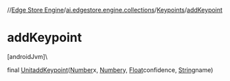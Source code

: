 //[Edge Store Engine](../../../index.md)/[ai.edgestore.engine.collections](../index.md)/[Keypoints](index.md)/[addKeypoint](add-keypoint.md)

# addKeypoint

[androidJvm]\

final [Unit](https://kotlinlang.org/api/latest/jvm/stdlib/kotlin/-unit/index.html)[addKeypoint](add-keypoint.md)([Number](https://developer.android.com/reference/kotlin/java/lang/Number.html)x, [Number](https://developer.android.com/reference/kotlin/java/lang/Number.html)y, [Float](https://developer.android.com/reference/kotlin/java/lang/Float.html)confidence, [String](https://developer.android.com/reference/kotlin/java/lang/String.html)name)
